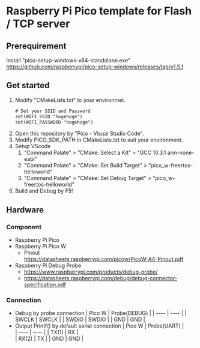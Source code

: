 # Raspberry Pi Pico template for Flash / TCP server
## Prerequirement
Install "pico-setup-windows-x64-standalone.exe"  
https://github.com/raspberrypi/pico-setup-windows/releases/tag/v1.5.1
## Get started
1. Modify "CMakeLists.txt" to your environmet.
    ```CMakeLists.txt
    # Set your SSID and Password
    set(WIFI_SSID "hogehoge")
    set(WIFI_PASSWORD "hogehoge")
    ```
1. Open this repository by "Pico - Visual Studio Code".
1. Modify PICO_SDK_PATH in CMakeLists.txt to suit your environment.
1. Setup VScode
    1. "Command Palate" > "CMake: Select a Kit" > "GCC 10.3.1 arm-none-eabi"
    1. "Command Palate" > "CMake: Set Build Target" > "pico_w-freertos-helloworld"
    1. "Command Palate" > "CMake: Set Debug Target" > "pico_w-freertos-helloworld"
1. Build and Debug by F5!
## Hardware
### Component
- Raspberry Pi Pico
- Raspberry Pi Pico W
    - Pinout    
    https://datasheets.raspberrypi.com/picow/PicoW-A4-Pinout.pdf
- Raspberry Pi Debug Probe 
    - https://www.raspberrypi.com/products/debug-probe/
    - https://datasheets.raspberrypi.com/debug/debug-connector-specification.pdf
### Connection
- Debug by probe connection
    | Pico W | Probe(DEBUG) |
    | ---- | ---- |
    | SWCLK | SWCLK |
    | SWDIO | SWDIO |
    | GND | GND |
- Output Printf() by default serial connection
    | Pico W | Probe(UART) |  
    | ---- | ---- |
    | TX(1) | RX |  
    | RX(2) | TX |
    | GND | GND |  

